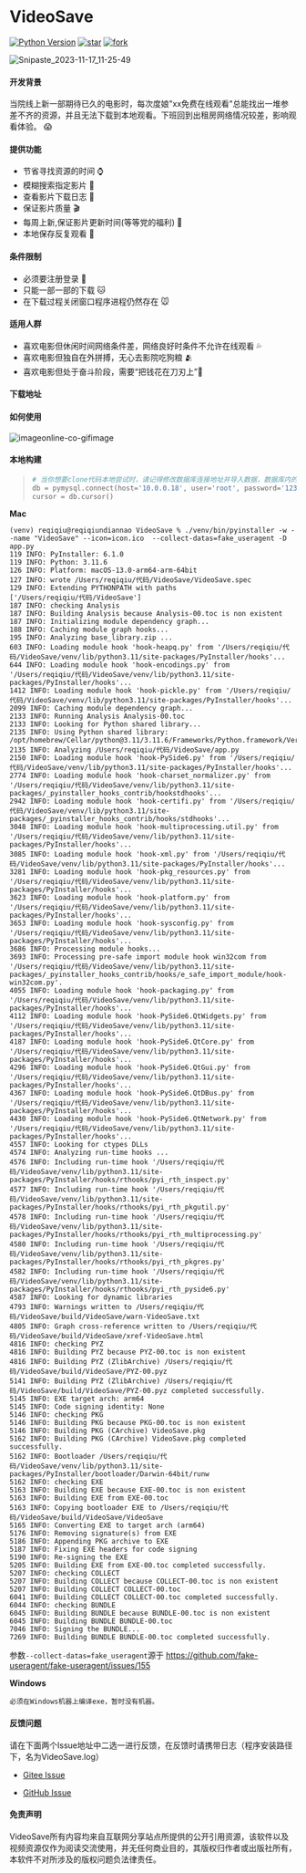 # VideoSave

[![Python Version](https://img.shields.io/badge/python-3.11+-green)](https://www.python.org)
[![star](https://gitee.com/shiya_liu/VideoSave/badge/star.svg?theme=white)](https://gitee.com/shiya_liu/VideoSave/stargazers)
[![fork](https://gitee.com/shiya_liu/VideoSave/badge/fork.svg?theme=white)](https://gitee.com/shiya_liu/VideoSave/members)

![Snipaste_2023-11-17_11-25-49](assets/Snipaste_2023-11-17_11-25-49.png)

#### 开发背景

当院线上新一部期待已久的电影时，每次度娘"xx免费在线观看"总能找出一堆参差不齐的资源，并且无法下载到本地观看。下班回到出租房网络情况较差，影响观看体验。 😱

#### 提供功能

- 节省寻找资源的时间 ⌚️
- 模糊搜索指定影片 🐴
- 查看影片下载日志 🦜
- 保证影片质量 🎬
- 每周上新,保证影片更新时间(等等党的福利) 🎦
- 本地保存反复观看 🌹

#### 条件限制

- 必须要注册登录 🐶
- 只能一部一部的下载 🐱
- 在下载过程关闭窗口程序进程仍然存在 🐭



#### 适用人群

- 喜欢电影但休闲时间网络条件差，网络良好时条件不允许在线观看 💦
- 喜欢电影但独自在外拼搏，无心去影院吃狗粮 🫂
- 喜欢电影但处于奋斗阶段，需要“把钱花在刀刃上”💪

#### 下载地址



#### 如何使用

![imageonline-co-gifimage](assets/imageonline-co-gifimage.gif)

#### 本地构建

> ```python
> # 当你想要clone代码本地尝试时，请记得修改数据库连接地址并导入数据，数据库内的电影数据请自行寻找资源。release软件包中已经设置为有效连接地址，源码中是本地VMware虚拟机的地址，请不要尝试连接。
> db = pymysql.connect(host='10.0.0.18', user='root', password='123456', database='video', charset='utf8')
> cursor = db.cursor()
> ```

**Mac**

```shell
(venv) reqiqiu@reqiqiundiannao VideoSave % ./venv/bin/pyinstaller -w --name "VideoSave" --icon=icon.ico  --collect-datas=fake_useragent -D app.py
119 INFO: PyInstaller: 6.1.0
119 INFO: Python: 3.11.6
126 INFO: Platform: macOS-13.0-arm64-arm-64bit
127 INFO: wrote /Users/reqiqiu/代码/VideoSave/VideoSave.spec
129 INFO: Extending PYTHONPATH with paths
['/Users/reqiqiu/代码/VideoSave']
187 INFO: checking Analysis
187 INFO: Building Analysis because Analysis-00.toc is non existent
187 INFO: Initializing module dependency graph...
188 INFO: Caching module graph hooks...
195 INFO: Analyzing base_library.zip ...
603 INFO: Loading module hook 'hook-heapq.py' from '/Users/reqiqiu/代码/VideoSave/venv/lib/python3.11/site-packages/PyInstaller/hooks'...
644 INFO: Loading module hook 'hook-encodings.py' from '/Users/reqiqiu/代码/VideoSave/venv/lib/python3.11/site-packages/PyInstaller/hooks'...
1412 INFO: Loading module hook 'hook-pickle.py' from '/Users/reqiqiu/代码/VideoSave/venv/lib/python3.11/site-packages/PyInstaller/hooks'...
2099 INFO: Caching module dependency graph...
2133 INFO: Running Analysis Analysis-00.toc
2133 INFO: Looking for Python shared library...
2135 INFO: Using Python shared library: /opt/homebrew/Cellar/python@3.11/3.11.6/Frameworks/Python.framework/Versions/3.11/Python
2135 INFO: Analyzing /Users/reqiqiu/代码/VideoSave/app.py
2150 INFO: Loading module hook 'hook-PySide6.py' from '/Users/reqiqiu/代码/VideoSave/venv/lib/python3.11/site-packages/PyInstaller/hooks'...
2774 INFO: Loading module hook 'hook-charset_normalizer.py' from '/Users/reqiqiu/代码/VideoSave/venv/lib/python3.11/site-packages/_pyinstaller_hooks_contrib/hookstdhooks'...
2942 INFO: Loading module hook 'hook-certifi.py' from '/Users/reqiqiu/代码/VideoSave/venv/lib/python3.11/site-packages/_pyinstaller_hooks_contrib/hooks/stdhooks'...
3048 INFO: Loading module hook 'hook-multiprocessing.util.py' from '/Users/reqiqiu/代码/VideoSave/venv/lib/python3.11/site-packages/PyInstaller/hooks'...
3085 INFO: Loading module hook 'hook-xml.py' from '/Users/reqiqiu/代码/VideoSave/venv/lib/python3.11/site-packages/PyInstaller/hooks'...
3281 INFO: Loading module hook 'hook-pkg_resources.py' from '/Users/reqiqiu/代码/VideoSave/venv/lib/python3.11/site-packages/PyInstaller/hooks'...
3623 INFO: Loading module hook 'hook-platform.py' from '/Users/reqiqiu/代码/VideoSave/venv/lib/python3.11/site-packages/PyInstaller/hooks'...
3653 INFO: Loading module hook 'hook-sysconfig.py' from '/Users/reqiqiu/代码/VideoSave/venv/lib/python3.11/site-packages/PyInstaller/hooks'...
3686 INFO: Processing module hooks...
3693 INFO: Processing pre-safe import module hook win32com from '/Users/reqiqiu/代码/VideoSave/venv/lib/python3.11/site-packages/_pyinstaller_hooks_contrib/hooks/e_safe_import_module/hook-win32com.py'.
4055 INFO: Loading module hook 'hook-packaging.py' from '/Users/reqiqiu/代码/VideoSave/venv/lib/python3.11/site-packages/PyInstaller/hooks'...
4112 INFO: Loading module hook 'hook-PySide6.QtWidgets.py' from '/Users/reqiqiu/代码/VideoSave/venv/lib/python3.11/site-packages/PyInstaller/hooks'...
4187 INFO: Loading module hook 'hook-PySide6.QtCore.py' from '/Users/reqiqiu/代码/VideoSave/venv/lib/python3.11/site-packages/PyInstaller/hooks'...
4296 INFO: Loading module hook 'hook-PySide6.QtGui.py' from '/Users/reqiqiu/代码/VideoSave/venv/lib/python3.11/site-packages/PyInstaller/hooks'...
4367 INFO: Loading module hook 'hook-PySide6.QtDBus.py' from '/Users/reqiqiu/代码/VideoSave/venv/lib/python3.11/site-packages/PyInstaller/hooks'...
4430 INFO: Loading module hook 'hook-PySide6.QtNetwork.py' from '/Users/reqiqiu/代码/VideoSave/venv/lib/python3.11/site-packages/PyInstaller/hooks'...
4557 INFO: Looking for ctypes DLLs
4574 INFO: Analyzing run-time hooks ...
4576 INFO: Including run-time hook '/Users/reqiqiu/代码/VideoSave/venv/lib/python3.11/site-packages/PyInstaller/hooks/rthooks/pyi_rth_inspect.py'
4577 INFO: Including run-time hook '/Users/reqiqiu/代码/VideoSave/venv/lib/python3.11/site-packages/PyInstaller/hooks/rthooks/pyi_rth_pkgutil.py'
4578 INFO: Including run-time hook '/Users/reqiqiu/代码/VideoSave/venv/lib/python3.11/site-packages/PyInstaller/hooks/rthooks/pyi_rth_multiprocessing.py'
4580 INFO: Including run-time hook '/Users/reqiqiu/代码/VideoSave/venv/lib/python3.11/site-packages/PyInstaller/hooks/rthooks/pyi_rth_pkgres.py'
4582 INFO: Including run-time hook '/Users/reqiqiu/代码/VideoSave/venv/lib/python3.11/site-packages/PyInstaller/hooks/rthooks/pyi_rth_pyside6.py'
4587 INFO: Looking for dynamic libraries
4793 INFO: Warnings written to /Users/reqiqiu/代码/VideoSave/build/VideoSave/warn-VideoSave.txt
4805 INFO: Graph cross-reference written to /Users/reqiqiu/代码/VideoSave/build/VideoSave/xref-VideoSave.html
4816 INFO: checking PYZ
4816 INFO: Building PYZ because PYZ-00.toc is non existent
4816 INFO: Building PYZ (ZlibArchive) /Users/reqiqiu/代码/VideoSave/build/VideoSave/PYZ-00.pyz
5141 INFO: Building PYZ (ZlibArchive) /Users/reqiqiu/代码/VideoSave/build/VideoSave/PYZ-00.pyz completed successfully.
5145 INFO: EXE target arch: arm64
5145 INFO: Code signing identity: None
5146 INFO: checking PKG
5146 INFO: Building PKG because PKG-00.toc is non existent
5146 INFO: Building PKG (CArchive) VideoSave.pkg
5162 INFO: Building PKG (CArchive) VideoSave.pkg completed successfully.
5162 INFO: Bootloader /Users/reqiqiu/代码/VideoSave/venv/lib/python3.11/site-packages/PyInstaller/bootloader/Darwin-64bit/runw
5162 INFO: checking EXE
5163 INFO: Building EXE because EXE-00.toc is non existent
5163 INFO: Building EXE from EXE-00.toc
5163 INFO: Copying bootloader EXE to /Users/reqiqiu/代码/VideoSave/build/VideoSave/VideoSave
5165 INFO: Converting EXE to target arch (arm64)
5176 INFO: Removing signature(s) from EXE
5186 INFO: Appending PKG archive to EXE
5187 INFO: Fixing EXE headers for code signing
5190 INFO: Re-signing the EXE
5205 INFO: Building EXE from EXE-00.toc completed successfully.
5207 INFO: checking COLLECT
5207 INFO: Building COLLECT because COLLECT-00.toc is non existent
5207 INFO: Building COLLECT COLLECT-00.toc
6041 INFO: Building COLLECT COLLECT-00.toc completed successfully.
6044 INFO: checking BUNDLE
6045 INFO: Building BUNDLE because BUNDLE-00.toc is non existent
6045 INFO: Building BUNDLE BUNDLE-00.toc
7046 INFO: Signing the BUNDLE...
7269 INFO: Building BUNDLE BUNDLE-00.toc completed successfully.

```

参数`--collect-datas=fake_useragent`源于 https://github.com/fake-useragent/fake-useragent/issues/155

**Windows**

```shell
必须在Windows机器上编译exe，暂时没有机器。
```



#### 反馈问题

请在下面两个Issue地址中二选一进行反馈，在反馈时请携带日志（程序安装路径下，名为VideoSave.log）

- [Gitee Issue](https://gitee.com/shiya_liu/VideoSave/issues)

- [GitHub Issue](https://github.com/LiuShiYa-github/VideoSave/issues)



#### 免责声明
VideoSave所有内容均来自互联网分享站点所提供的公开引用资源，该软件以及视频资源仅作为阅读交流使用，并无任何商业目的，其版权归作者或出版社所有，本软件不对所涉及的版权问题负法律责任。







